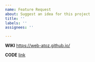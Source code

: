 ```yaml
---
name: Feature Request
about: Suggest an idea for this project
title: ''
labels: ''
assignees: ''

---
```


**WIKI**
https://web-atoz.github.io/

**CODE**
[link]()
